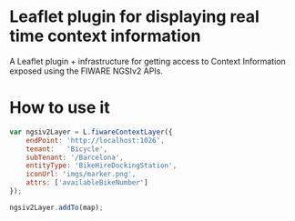 # Leaflet plugin for displaying real time context information

A Leaflet plugin + infrastructure for getting access to Context Information exposed using the FIWARE NGSIv2 APIs. 

# How to use it

```js
var ngsiv2Layer = L.fiwareContextLayer({
    endPoint: 'http://localhost:1026',
    tenant:   'Bicycle',
    subTenant: '/Barcelona',
    entityType: 'BikeHireDockingStation',
    iconUrl: 'imgs/marker.png',
    attrs: ['availableBikeNumber']
});

ngsiv2Layer.addTo(map);
```
